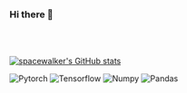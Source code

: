 ### Hi there 👋

</br>
</br>

[![spacewalker's GitHub stats](https://github-readme-stats.vercel.app/api?username=spacewalk01)](https://github.com/anuraghazra/github-readme-stats)

![Pytorch](https://img.shields.io/badge/-Pytorch-007ACC?style=plastic&logo=pytorch) 
![Tensorflow](https://img.shields.io/badge/-Tensorflow-8fcfd1?style=plastic&logo=tensorflow) 
![Numpy](https://img.shields.io/badge/-Numpy-eb2704?style=plastic&logo=numpy) 
![Pandas](https://img.shields.io/badge/-Pandas-5e7ee2?style=plastic&logo=pandas) 
